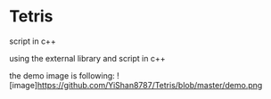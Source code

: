 # Tetris
script in c++

using the external library and script in c++

the demo image is following:
![image]https://github.com/YiShan8787/Tetris/blob/master/demo.png
